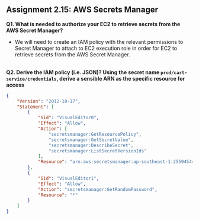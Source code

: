 ## Assignment 2.15: AWS Secrets Manager

**Q1. What is needed to authorize your EC2 to retrieve secrets from the AWS Secret Manager?**
- We will need to create an IAM policy with the relevant permissions to Secret Manager to attach to EC2 execution role in order for EC2 to retrieve secrets from the AWS Secret Manager.<br><br>  

**Q2. Derive the IAM policy (i.e. JSON)? Using the secret name `prod/cart-service/credentials`, derive a sensible ARN as the specific resource for access**

```json
{
    "Version": "2012-10-17",
    "Statement": [
        {
            "Sid": "VisualEditor0",
            "Effect": "Allow",
            "Action": [
                "secretsmanager:GetResourcePolicy",
                "secretsmanager:GetSecretValue",
                "secretsmanager:DescribeSecret",
                "secretsmanager:ListSecretVersionIds"
            ],
            "Resource": "arn:aws:secretsmanager:ap-southeast-1:255945442255:secret:test/cart-service/credentials-t8N3B4"
        },
        {
            "Sid": "VisualEditor1",
            "Effect": "Allow",
            "Action": "secretsmanager:GetRandomPassword",
            "Resource": "*"
        }
    ]
}
```